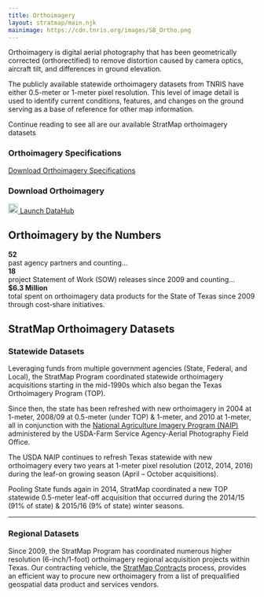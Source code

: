```yaml
---
title: Orthoimagery
layout: stratmap/main.njk
mainimage: https://cdn.tnris.org/images/SB_Ortho.png
---
```

<div class="container-md">
  <div class="row">
    <div class="col-lg-8">
      <p class="lead">Orthoimagery is digital aerial photography that has been geometrically corrected (orthorectified) to remove distortion caused by camera optics, aircraft tilt, and differences in ground elevation.</p>
      <p class="lead">The publicly available statewide orthoimagery datasets from TNRIS have either 0.5-meter or 1-meter pixel resolution. This level of image detail is used to identify current conditions, features, and changes on the ground serving as a base of reference for other map information. </p>
      <p class="lead">Continue reading to see all are our available StratMap orthoimagery datasets</p>
    </div>
    <div class="col-lg-4">
      <h3>Orthoimagery Specifications</h3>
      <a class="btn btn-lg btn-success mx-auto d-block" href="https://cdn.tnris.org/documents/tx_orthoimagery_sow_v9.pdf"><i class="fa fa-file"></i> Download Orthoimagery Specifications</a>
      <h3>Download Orthoimagery</h3>
      <a class="btn btn-lg btn-tnris mx-auto d-block" href="https://data.tnris.org"><img style="width: 20px; margin-bottom: 0 !important;" src="https://cdn.tnris.org/images/baseline_view_comfy_white_36dp.png"> Launch DataHub</a>
    </div>
  </div>
</div>
<section id="stratmap-by-the-numbers" class="ortho-numbers">
    <div class="container-md shadow1">
      <h2>Orthoimagery by the Numbers</h2>
        <div class="row">
            <div class="col-sm-4">
              <strong>52</strong><br> past agency partners and counting...
            </div>
            <div class="col-sm-4">
              <strong>18</strong><br> project Statement of Work (SOW) releases since 2009 and counting...
            </div>
            <div class="col-sm-4">
              <strong>$6.3 Million</strong><br> total spent on orthoimagery data products for the State of Texas since 2009 through cost-share initiatives.
            </div>
          </div>
      </div>
</section>
<div class="container-md">
  <h2>StratMap Orthoimagery Datasets</h2>
  <h3>Statewide Datasets</h3>
  <p class="lead">Leveraging funds from multiple government agencies (State, Federal, and Local), the StratMap Program coordinated statewide orthoimagery acquisitions starting in the mid-1990s which also began the Texas Orthoimagery Program (TOP).</p>
  <div class="row">
    <div class="col-lg-8">
      <p>Since then, the state has been refreshed with new orthoimagery in 2004 at 1-meter, 2008/09 at 0.5-meter (under TOP) & 1-meter, and 2010 at 1-meter, all in conjunction with the <a href="http://www.fsa.usda.gov/programs-and-services/aerial-photography/imagery-programs/naip-imagery/">National Agriculture Imagery Program (NAIP)</a> administered by the USDA-Farm Service Agency-Aerial Photography Field Office.</p>
      <p>The USDA NAIP continues to refresh Texas statewide with new orthoimagery every two years at 1-meter pixel resolution (2012, 2014, 2016) during the leaf-on growing season (April – October acquisitions). </p>
      <p>Pooling State funds again in 2014, StratMap coordinated a new TOP statewide 0.5-meter leaf-off acquisition that occurred during the 2014/15 (91% of state) & 2015/16 (9% of state) winter seasons.</p>
    </div>
  </div>
  <hr class="clearfix">
  <div class="row">
    <div class="col-lg-8">
      <h3>Regional Datasets</h3>
      <p class="lead">Since 2009, the StratMap Program has coordinated numerous higher resolution (6-inch/1-foot) orthoimagery regional acquisition projects within Texas. Our contracting vehicle, the <a href="/stratmap/stratmap-contracts">StratMap Contracts</a> process, provides an efficient way to procure new orthoimagery from a list of prequalified geospatial data product and services vendors.</p>
    </div>
  </div>
</div>
